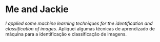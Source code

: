 # Me and Jackie
*I applied some machine learning techniques for the identification and classification of images.*
Apliquei algumas técnicas de aprendizado de máquina para a identificação e classificação de imagens.

